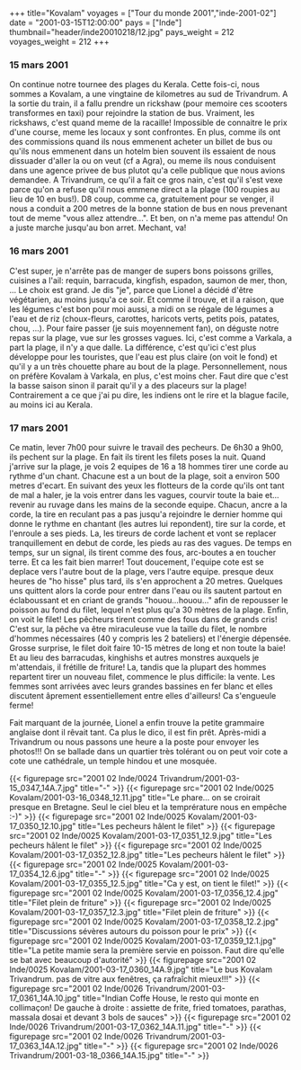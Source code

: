 +++
title="Kovalam"
voyages = ["Tour du monde 2001","inde-2001-02"]
date = "2001-03-15T12:00:00"
pays = ["Inde"]
thumbnail="header/inde20010218/12.jpg"
pays_weight = 212
voyages_weight = 212
+++
### 15 mars 2001

On continue notre tournee des plages du Kerala. Cette fois-ci, nous sommes 
a Kovalam, a une vingtaine de kilometres au sud de Trivandrum. A la sortie du 
train, il a fallu prendre un rickshaw (pour memoire ces scooters transformes 
en taxi) pour rejoindre la station de bus. Vraiment, les rickshaws, c'est quand 
meme de la racaille! Impossible de connaitre le prix d'une course, meme les 
locaux y sont confrontes. En plus, comme ils ont des commissions quand ils nous 
emmenent acheter un billet de bus ou qu'ils nous emmenent dans un hotelm bien 
souvent ils essaient de nous dissuader d'aller la ou on veut (cf a Agra), ou 
meme ils nous conduisent dans une agence privee de bus plutot qu'a celle publique 
que nous avions demandee. A Trivandrum, ce qu'il a fait ce gros nain, c'est 
qu'il s'est vexe parce qu'on a refuse qu'il nous emmene direct a la plage (100 
roupies au lieu de 10 en bus!). D8 coup, comme ca, gratuitement pour se venger, 
il nous a conduit a 200 metres de la bonne station de bus en nous prevenant 
tout de meme "vous allez attendre...". Et ben, on n'a meme pas attendu! On a 
juste marche jusqu'au bon arret. Mechant, va! 

### 16 mars 2001

C'est super, je n'arrête pas de manger de supers bons poissons grilles, cuisines 
a l'ail: requin, barracuda, kingfish, espadon, saumon de mer, thon, ... Le choix 
est grand. Je dis "je", parce que Lionel a décidé d'être végétarien, au moins 
jusqu'a ce soir. Et comme il trouve, et il a raison, que les légumes c'est bon 
pour moi aussi, a midi on se régale de légumes a l'eau et de riz (choux-fleurs, 
carottes, haricots verts, petits pois, patates, chou, ...). Pour faire passer 
(je suis moyennement fan), on déguste notre repas sur la plage, vue sur les 
grosses vagues. Ici, c'est comme a Varkala, a part la plage, il n'y a que dalle. 
La différence, c'est qu'ici c'est plus développe pour les touristes, que l'eau 
est plus claire (on voit le fond) et qu'il y a un très chouette phare au bout 
de la plage. Personnellement, nous on préfère Kovalam à Varkala, en plus, c'est 
moins cher. Faut dire que c'est la basse saison sinon il parait qu'il y a des 
placeurs sur la plage! Contrairement a ce que j'ai pu dire, les indiens ont 
le rire et la blague facile, au moins ici au Kerala. 

### 17 mars 2001

Ce matin, lever 7h00 pour suivre le travail des pecheurs. De 6h30 a 9h00, ils 
pechent sur la plage. En fait ils tirent les filets poses la nuit. Quand j'arrive 
sur la plage, je vois 2 equipes de 16 a 18 hommes tirer une corde au rythme 
d'un chant. Chacune est a un bout de la plage, soit a environ 500 metres d'ecart. 
En suivant des yeux les flotteurs de la corde qu'ils ont tant de mal a haler, 
je la vois entrer dans les vagues, courvir toute la baie et... revenir au ruvage 
dans les mains de la seconde equipe. Chacun, ancre a la corde, la tire en reculant 
pas a pas jusqu'a rejoindre le dernier homme qui donne le rythme en chantant 
(les autres lui repondent), tire sur la corde, et l'enroule a ses pieds. La, 
les tireurs de corde lachent et vont se replacer tranquillement en debut de 
corde, les pieds au ras des vagues. De temps en temps, sur un signal, ils tirent 
comme des fous, arc-boutes a en toucher terre. Et ca les fait bien marrer! Tout 
doucement, l'equipe cote est se deplace vers l'autre bout de la plage, vers 
l'autre equipe. presque deux heures de "ho hisse" plus tard, ils s'en approchent 
a 20 metres. Quelques uns quittent alors la corde pour entrer dans l'eau ou 
ils sautent partout en éclaboussant et en criant de grands "houou...houou..." 
afin de repousser le poisson au fond du filet, lequel n'est plus qu'a 30 mètres 
de la plage. Enfin, on voit le filet! Les pêcheurs tirent comme des fous dans 
de grands cris! C'est sur, la pêche va être miraculeuse vue la taille du filet, 
le nombre d'hommes nécessaires (40 y compris les 2 bateliers) et l'énergie dépensée. 
Grosse surprise, le filet doit faire 10-15 mètres de long et non toute la baie! 
Et au lieu des barracudas, kinghishs et autres monstres auxquels je m'attendais, 
il frétille de friture! La, tandis que la plupart des hommes repartent tirer 
un nouveau filet, commence le plus difficile: la vente. Les femmes sont arrivées 
avec leurs grandes bassines en fer blanc et elles discutent âprement essentiellement 
entre elles d'ailleurs! Ca s'engueule ferme! 

Fait marquant de la journée, Lionel a enfin trouve la petite grammaire anglaise 
dont il rêvait tant. Ca plus le dico, il est fin prêt. Après-midi a Trivandrum 
ou nous passons une heure a la poste pour envoyer les photos!!! On se ballade 
dans un quartier très tolérant ou on peut voir cote a cote une cathédrale, un 
temple hindou et une mosquée. 


<div id="TOTO">{{< figurepage src="2001 02 Inde/0024 Trivandrum/2001-03-15_0347_14A.7.jpg" title="-"  >}}
{{< figurepage src="2001 02 Inde/0025 Kovalam/2001-03-16_0348_12.11.jpg" title="Le phare... on se croirait presque en Bretagne. Seul le ciel bleu et la temprérature nous en empêche :-)"  >}}
{{< figurepage src="2001 02 Inde/0025 Kovalam/2001-03-17_0350_12.10.jpg" title="Les pecheurs hâlent le filet"  >}}
{{< figurepage src="2001 02 Inde/0025 Kovalam/2001-03-17_0351_12.9.jpg" title="Les pecheurs hâlent le filet"  >}}
{{< figurepage src="2001 02 Inde/0025 Kovalam/2001-03-17_0352_12.8.jpg" title="Les pecheurs hâlent le filet"  >}}
{{< figurepage src="2001 02 Inde/0025 Kovalam/2001-03-17_0354_12.6.jpg" title="-"  >}}
{{< figurepage src="2001 02 Inde/0025 Kovalam/2001-03-17_0355_12.5.jpg" title="Ca y est, on tient le filet!"  >}}
{{< figurepage src="2001 02 Inde/0025 Kovalam/2001-03-17_0356_12.4.jpg" title="Filet plein de friture"  >}}
{{< figurepage src="2001 02 Inde/0025 Kovalam/2001-03-17_0357_12.3.jpg" title="Filet plein de friture"  >}}
{{< figurepage src="2001 02 Inde/0025 Kovalam/2001-03-17_0358_12.2.jpg" title="Discussions sévères autours du poisson pour le prix"  >}}
{{< figurepage src="2001 02 Inde/0025 Kovalam/2001-03-17_0359_12.1.jpg" title="La petite mamie sera la première servie en poisson. Faut dire qu'elle se bat avec beaucoup d'autorité"  >}}
{{< figurepage src="2001 02 Inde/0025 Kovalam/2001-03-17_0360_14A.9.jpg" title="Le bus Kovalam Trivandrum. pas de vitre aux fenêtres, ça rafraîchit mieux!!!"  >}}
{{< figurepage src="2001 02 Inde/0026 Trivandrum/2001-03-17_0361_14A.10.jpg" title="Indian Coffe House, le resto qui monte en collimaçon! De gauche à droite : assiette de frite, fried tomatoes, parathas, massala dosai et devant 3 bols de sauces"  >}}
{{< figurepage src="2001 02 Inde/0026 Trivandrum/2001-03-17_0362_14A.11.jpg" title="-"  >}}
{{< figurepage src="2001 02 Inde/0026 Trivandrum/2001-03-17_0363_14A.12.jpg" title="-"  >}}
{{< figurepage src="2001 02 Inde/0026 Trivandrum/2001-03-18_0366_14A.15.jpg" title="-"  >}}
</DIV>

